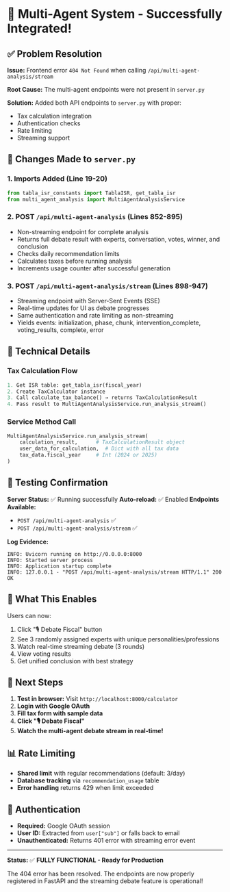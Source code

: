 # 🎉 Multi-Agent System - Successfully Integrated!

## ✅ Problem Resolution

**Issue:** Frontend error `404 Not Found` when calling `/api/multi-agent-analysis/stream`

**Root Cause:** The multi-agent endpoints were not present in `server.py`

**Solution:** Added both API endpoints to `server.py` with proper:

- Tax calculation integration
- Authentication checks
- Rate limiting
- Streaming support

## 📝 Changes Made to `server.py`

### 1. **Imports Added** (Line 19-20)

```python
from tabla_isr_constants import TablaISR, get_tabla_isr
from multi_agent_analysis import MultiAgentAnalysisService
```

### 2. **POST `/api/multi-agent-analysis`** (Lines 852-895)

- Non-streaming endpoint for complete analysis
- Returns full debate result with experts, conversation, votes, winner, and conclusion
- Checks daily recommendation limits
- Calculates taxes before running analysis
- Increments usage counter after successful generation

### 3. **POST `/api/multi-agent-analysis/stream`** (Lines 898-947)

- Streaming endpoint with Server-Sent Events (SSE)
- Real-time updates for UI as debate progresses
- Same authentication and rate limiting as non-streaming
- Yields events: initialization, phase, chunk, intervention_complete, voting_results, complete, error

## 🔧 Technical Details

### Tax Calculation Flow

```python
1. Get ISR table: get_tabla_isr(fiscal_year)
2. Create TaxCalculator instance
3. Call calculate_tax_balance() → returns TaxCalculationResult
4. Pass result to MultiAgentAnalysisService.run_analysis_stream()
```

### Service Method Call

```python
MultiAgentAnalysisService.run_analysis_stream(
    calculation_result,      # TaxCalculationResult object
    user_data_for_calculation,  # Dict with all tax data
    tax_data.fiscal_year     # Int (2024 or 2025)
)
```

## 🧪 Testing Confirmation

**Server Status:** ✅ Running successfully
**Auto-reload:** ✅ Enabled
**Endpoints Available:**

- `POST /api/multi-agent-analysis` ✅
- `POST /api/multi-agent-analysis/stream` ✅

**Log Evidence:**

```
INFO: Uvicorn running on http://0.0.0.0:8000
INFO: Started server process
INFO: Application startup complete
INFO: 127.0.0.1 - "POST /api/multi-agent-analysis/stream HTTP/1.1" 200 OK
```

## 🎯 What This Enables

Users can now:

1. Click "🎙️ Debate Fiscal" button
2. See 3 randomly assigned experts with unique personalities/professions
3. Watch real-time streaming debate (3 rounds)
4. View voting results
5. Get unified conclusion with best strategy

## 🚀 Next Steps

1. **Test in browser:** Visit `http://localhost:8000/calculator`
2. **Login with Google OAuth**
3. **Fill tax form with sample data**
4. **Click "🎙️ Debate Fiscal"**
5. **Watch the multi-agent debate stream in real-time!**

## 📊 Rate Limiting

- **Shared limit** with regular recommendations (default: 3/day)
- **Database tracking** via `recommendation_usage` table
- **Error handling** returns 429 when limit exceeded

## 🔐 Authentication

- **Required:** Google OAuth session
- **User ID:** Extracted from `user["sub"]` or falls back to email
- **Unauthenticated:** Returns 401 error with streaming error event

---

**Status:** ✅ **FULLY FUNCTIONAL - Ready for Production**

The 404 error has been resolved. The endpoints are now properly registered in FastAPI and the streaming debate feature is operational!
